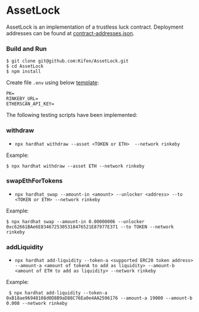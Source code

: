 

# AssetLock

AssetLock is an implementation of a trustless luck contract. Deployment addresses can be found at [contract-addresses.json](https://github.com/Kifen/AssetLock/blob/main/contract-addresses.json).


### Build and Run
```
$ git clone git@github.com:Kifen/AssetLock.git
$ cd AssetLock
$ npm install
```

Create file `.env` using below [template](https://github.com/Kifen/AssetLock/blob/main/.env.example):

```
PK= 
RINKEBY_URL=
ETHERSCAN_API_KEY=
```

The following testing scripts have been implemented:

### withdraw

- `npx hardhat withdraw --asset <TOKEN or ETH>  --network rinkeby`

Example:
```
$ npx hardhat withdraw --asset ETH --network rinkeby
```

### swapEthForTokens

- `npx hardhat swap --amount-in <amount> --unlocker <address> --to <TOKEN or ETH> --network rinkeby`

Example:
```
$ npx hardhat swap --amount-in 0.00000006 --unlocker 0xc62661BAe6E8346725305318476521E87977E371 --to TOKEN --network rinkeby
```

### addLiquidity

- `npx hardhat add-liquidity --token-a <supported ERC20 token address> --amount-a <amount of tokenA to add as liquidity> --amount-b <amount of ETH to add as liquidity> --network rinkeby`

Example:
```
 $ npx hardhat add-liquidity --token-a 0xB18ae96948108d0D8B9aD88C76Ea0e4AA2596176 --amount-a 19000 --amount-b 0.008 --network rinkeby
```

